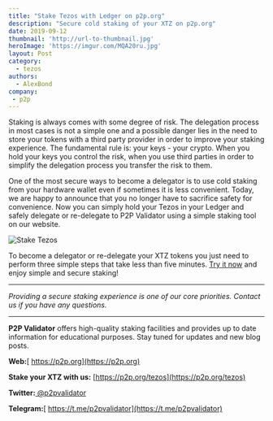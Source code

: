 ```yaml
---
title: "Stake Tezos with Ledger on p2p.org"
description: "Secure cold staking of your XTZ on p2p.org"
date: 2019-09-12
thumbnail: 'http://url-to-thumbnail.jpg'
heroImage: 'https://imgur.com/MQA20ru.jpg'
layout: Post
category:
  - tezos
authors:
  - AlexBond
company:
 - p2p
---
```


Staking is always comes with some degree of risk. The delegation process in most cases is not a simple one and a possible danger lies in the need to store your tokens with a third party provider in order to improve your staking experience. The fundamental rule is: your keys - your crypto. When you hold your keys you control the risk, when you use third parties in order to simplify the delegation process you transfer the risk to them.

One of the most secure ways to become a delegator is to use cold staking from your hardware wallet even if sometimes it is less convenient. Today, we are happy to announce that you no longer have to sacrifice safety for convenience. Now you can simply hold your Tezos in your Ledger and safely delegate or re-delegate to P2P Validator using a simple staking tool on our website.

![Stake Tezos](https://imgur.com/DzsTMmr.jpg)

To become a delegator or re-delegate your XTZ tokens you just need to perform three simple steps that take less than five minutes. [Try it now](https://p2p.org/tezos) and enjoy simple and secure staking!

------

*Providing a secure staking experience is one of our core priorities. Contact us if you have any questions.*

------
**P2P Validator** offers high-quality staking facilities and provides up to date information for educational purposes. Stay tuned for updates and new blog posts.

**Web:**[ https://p2p.org](https://p2p.org)

**Stake your XTZ with us:** [https://p2p.org/tezos](https://p2p.org/tezos)

**Twitter:**[ @p2pvalidator](https://twitter.com/p2pvalidator)

**Telegram:**[ https://t.me/p2pvalidator](https://t.me/p2pvalidator)
